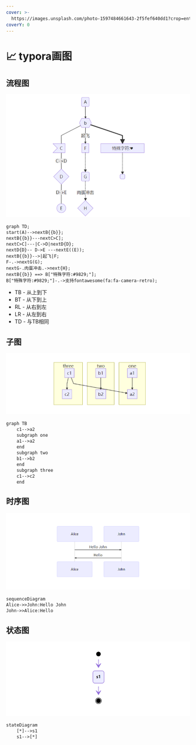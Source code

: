 ```yaml
---
cover: >-
  https://images.unsplash.com/photo-1597484661643-2f5fef640dd1?crop=entropy&cs=srgb&fm=jpg&ixid=MnwxOTcwMjR8MHwxfHNlYXJjaHw3fHx0b29sfGVufDB8fHx8MTY0NjAwOTM4NQ&ixlib=rb-1.2.1&q=85
coverY: 0
---
```


# 📈 typora画图

## 流程图

![](<../.gitbook/assets/image (9) (1) (1) (1) (1).png>)

```mermaid
graph TD;
start(A)-->nextB{{b}};
nextB{{b}}---nextC>C];
nextC>C]---|C->D|nextD{D};
nextD{D}-- D->E ---nextE((E));
nextB{{b}}-->|起飞|F;
F-.->nextG(G);
nextG-.肉蛋冲击.->next{H};
nextB{{b}} ==> B["特殊字符:#9829;"];
B["特殊字符:#9829;"]-.->支持fontawesome(fa:fa-camera-retro);
```

* TB - 从上到下
* BT - 从下到上
* RL - 从右到左
* LR - 从左到右
* TD - 与TB相同

## 子图

![](<../.gitbook/assets/image (10) (1) (1) (1) (1).png>)

```mermaid
graph TB
    c1-->a2
    subgraph one
    a1-->a2
    end
    subgraph two
    b1-->b2
    end
    subgraph three
    c1-->c2
    end
```

## 时序图

![](<../.gitbook/assets/image (8) (2) (1).png>)

```mermaid
sequenceDiagram 
Alice->>John:Hello John
John->>Alice:Hello
```

## 状态图

![](<../.gitbook/assets/image (6) (1) (1).png>)

```mermaid
stateDiagram
	[*]-->s1
	s1-->[*]
```
